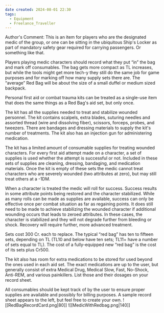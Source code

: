 ```yaml
---
date created: 2024-08-01 22:30
tags:
  - Equipment
  - Freelance_Traveller
---
```

Author's Comment: This is an item for players who are the designated medic of the group, or one can be sitting in the ubiquitous Ship's Locker as part of mandatory safety gear required for carrying passengers. Or something like that.

Players playing medic characters should record what they put “in” the bag and mark off consumables. The bag gets more compact as TL increases, but while the tools might get more tech-y they still do the same job for game purposes and for marking off how many supply sets there are. The “average” Red Bag will be about the size of a small duffel or medium sized backpack.

Personal first aid or combat trauma kits can be treated as a single-use item that does the same things as a Red Bag's aid set, but only once.

The kit has all the supplies needed to treat and stabilize wounded personnel. The kit contains scalpels, extra blades, suturing needles and assorted thread (wire and dissolving fiber), scissors, forceps, probes, and tweezers. There are bandages and dressing materials to supply the kit's number of treatments. The kit also has an injection gun for administering medication.

The kit has a limited amount of consumable supplies for treating wounded characters. For every first aid attempt made on a character, a set of supplies is used whether the attempt is successful or not. Included in these sets of supplies are cleaning, dressing, bandaging, and medication materials. Once the kit is empty of these sets the medic cannot treat characters who are severely wounded (two attributes at zero), but may still treat others at a -1DM.

When a character is treated the medic will roll for success. Success results in some attribute points being restored and the character stabilized. While as many rolls can be made as supplies are available, success can only be effective once per combat situation as far as regaining points. It does still need to be made to achieve stabilizing the wounded character if additional wounding occurs that leads to zeroed attributes. In these cases, the character is stabilized and they will not degrade further from bleeding or shock. Recovery will require further, more advanced treatment.

Sets cost 300 Cr. each to replace. The typical “red bag” has ten to fifteen sets, depending on TL (TL10 and below have ten sets; TL11+ have a number of sets equal to TL). The cost of a fully-equipped new “red bag” is the cost of its sets plus Cr500.

The kit also has room for extra medications to be stored for used beyond the ones used in each aid set. The exact medications are up to the user, but generally consist of extra Medical Drug, Medical Slow, Fast, No-Shock, Anti-REM, and various painkillers. List those and their dosages on your record sheet.

All consumables should be kept track of by the user to ensure proper supplies are available and possibly for billing purposes. A sample record sheet appears to the left, but feel free to create your own.
![[RedBagRecordCard.png|80]]  ![[MedicWithRedbag.png|140]]
